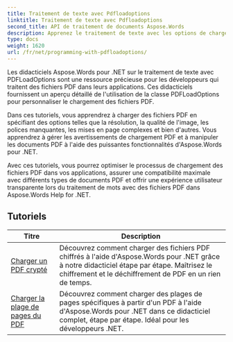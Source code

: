 ```yaml
---
title: Traitement de texte avec Pdfloadoptions
linktitle: Traitement de texte avec Pdfloadoptions
second_title: API de traitement de documents Aspose.Words
description: Apprenez le traitement de texte avec les options de chargement PDF dans Aspose.Words pour .NET. Apprenez à charger et à manipuler des documents Word au format PDF avec des didacticiels étape par étape et des exemples de code.
type: docs
weight: 1620
url: /fr/net/programming-with-pdfloadoptions/
---
```

Les didacticiels Aspose.Words pour .NET sur le traitement de texte avec PDFLoadOptions sont une ressource précieuse pour les développeurs qui traitent des fichiers PDF dans leurs applications. Ces didacticiels fournissent un aperçu détaillé de l'utilisation de la classe PDFLoadOptions pour personnaliser le chargement des fichiers PDF.

Dans ces tutoriels, vous apprendrez à charger des fichiers PDF en spécifiant des options telles que la résolution, la qualité de l'image, les polices manquantes, les mises en page complexes et bien d'autres. Vous apprendrez à gérer les avertissements de chargement PDF et à manipuler les documents PDF à l'aide des puissantes fonctionnalités d'Aspose.Words pour .NET.

Avec ces tutoriels, vous pourrez optimiser le processus de chargement des fichiers PDF dans vos applications, assurer une compatibilité maximale avec différents types de documents PDF et offrir une expérience utilisateur transparente lors du traitement de mots avec des fichiers PDF dans Aspose.Words Help for .NET.

 ## Tutoriels
| Titre | Description |
| --- | --- |
| [Charger un PDF crypté](./load-encrypted-pdf/) | Découvrez comment charger des fichiers PDF chiffrés à l'aide d'Aspose.Words pour .NET grâce à notre didacticiel étape par étape. Maîtrisez le chiffrement et le déchiffrement de PDF en un rien de temps. |
| [Charger la plage de pages du PDF](./load-page-range-of-pdf/) | Découvrez comment charger des plages de pages spécifiques à partir d'un PDF à l'aide d'Aspose.Words pour .NET dans ce didacticiel complet, étape par étape. Idéal pour les développeurs .NET. |